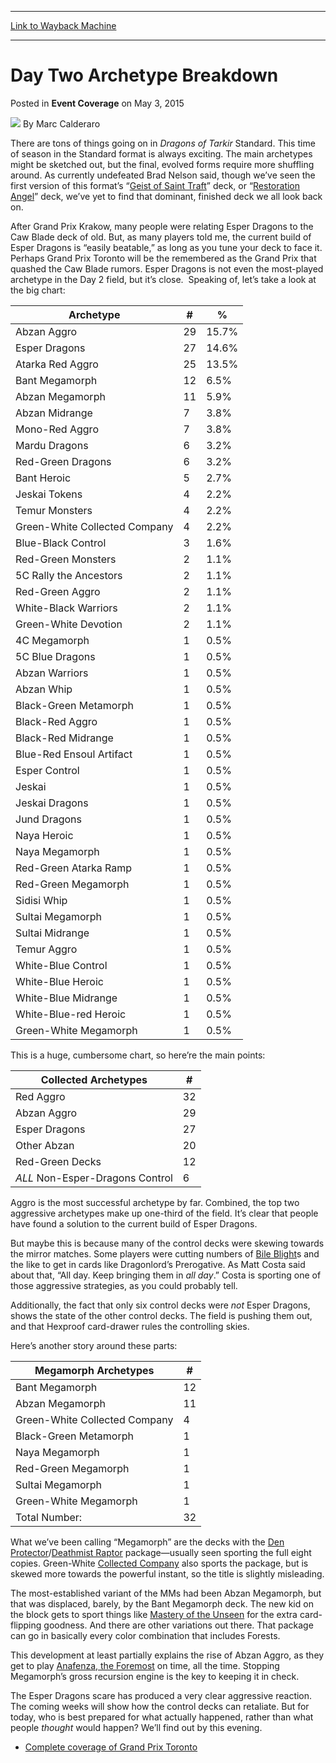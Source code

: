 
---
[Link to Wayback Machine](https://web.archive.org/web/20150505172931/http://magic.wizards.com/en/events/coverage/gptor15/day-two-archetype-breakdown-2015-05-03)

[_metadata_:author]:- "Marc Calderaro"
[_metadata_:description]:- "There are tons of things going on in Dragons of Tarkir Standard. This time of season in the Standard format is always exciting. The main archetypes might be sketched out, but the final, evolved forms require more shuffling around."
[_metadata_:generator]:- "Drupal 7 (http://drupal.org)"
[_metadata_:node]:- "382266"
[_metadata_:publish_date]:- "2015-05-03"
[_metadata_:source]:- "div-main-content"
[_metadata_:title]:- "Day Two Archetype Breakdown"
[_metadata_:wayback_capture_timestamp]:- "2015-05-05 17:29:31"
[_metadata_:wayback_raw_url]:- "https://web.archive.org/web/20150505172931id_/http://magic.wizards.com/en/events/coverage/gptor15/day-two-archetype-breakdown-2015-05-03"
[_metadata_:wayback_url]:- "http://magic.wizards.com/en/events/coverage/gptor15/day-two-archetype-breakdown-2015-05-03"
---


Day Two Archetype Breakdown
===========================



 Posted in **Event Coverage**
 on May 3, 2015 






![](https://media.magic.wizards.com/styles/auth_small/public/images/person/calderaro.jpg)
By Marc Calderaro











There are tons of things going on in *Dragons of Tarkir* Standard. This time of season in the Standard format is always exciting. The main archetypes might be sketched out, but the final, evolved forms require more shuffling around. As currently undefeated Brad Nelson said, though we’ve seen the first version of this format’s “[Geist of Saint Traft](http://gatherer.wizards.com/Pages/Card/Details.aspx?name=Geist+of+Saint+Traft)” deck, or “[Restoration Angel](http://gatherer.wizards.com/Pages/Card/Details.aspx?name=Restoration+Angel)” deck, we’ve yet to find that dominant, finished deck we all look back on.



After Grand Prix Krakow, many people were relating Esper Dragons to the Caw Blade deck of old. But, as many players told me, the current build of Esper Dragons is “easily beatable,” as long as you tune your deck to face it. Perhaps Grand Prix Toronto will be the remembered as the Grand Prix that quashed the Caw Blade rumors. Esper Dragons is not even the most-played archetype in the Day 2 field, but it’s close.  Speaking of, let’s take a look at the big chart:





| Archetype | # | % |
| --- | --- | --- |
| Abzan Aggro | 29 | 15.7% |
| Esper Dragons | 27 | 14.6% |
| Atarka Red Aggro | 25 | 13.5% |
| Bant Megamorph | 12 | 6.5% |
| Abzan Megamorph | 11 | 5.9% |
| Abzan Midrange | 7 | 3.8% |
| Mono-Red Aggro | 7 | 3.8% |
| Mardu Dragons | 6 | 3.2% |
| Red-Green Dragons | 6 | 3.2% |
| Bant Heroic | 5 | 2.7% |
| Jeskai Tokens | 4 | 2.2% |
| Temur Monsters | 4 | 2.2% |
| Green-White Collected Company | 4 | 2.2% |
| Blue-Black Control | 3 | 1.6% |
| Red-Green Monsters | 2 | 1.1% |
| 5C Rally the Ancestors | 2 | 1.1% |
| Red-Green Aggro | 2 | 1.1% |
| White-Black Warriors | 2 | 1.1% |
| Green-White Devotion | 2 | 1.1% |
| 4C Megamorph | 1 | 0.5% |
| 5C Blue Dragons | 1 | 0.5% |
| Abzan Warriors | 1 | 0.5% |
| Abzan Whip | 1 | 0.5% |
| Black-Green Metamorph | 1 | 0.5% |
| Black-Red Aggro | 1 | 0.5% |
| Black-Red Midrange | 1 | 0.5% |
| Blue-Red Ensoul Artifact | 1 | 0.5% |
| Esper Control | 1 | 0.5% |
| Jeskai | 1 | 0.5% |
| Jeskai Dragons | 1 | 0.5% |
| Jund Dragons | 1 | 0.5% |
| Naya Heroic | 1 | 0.5% |
| Naya Megamorph | 1 | 0.5% |
| Red-Green Atarka Ramp | 1 | 0.5% |
| Red-Green Megamorph | 1 | 0.5% |
| Sidisi Whip | 1 | 0.5% |
| Sultai Megamorph | 1 | 0.5% |
| Sultai Midrange | 1 | 0.5% |
| Temur Aggro | 1 | 0.5% |
| White-Blue Control | 1 | 0.5% |
| White-Blue Heroic | 1 | 0.5% |
| White-Blue Midrange | 1 | 0.5% |
| White-Blue-red Heroic | 1 | 0.5% |
| Green-White Megamorph | 1 | 0.5% |



This is a huge, cumbersome chart, so here’re the main points:





| Collected Archetypes | # |
| --- | --- |
| Red Aggro | 32 |
| Abzan Aggro | 29 |
| Esper Dragons | 27 |
| Other Abzan | 20 |
| Red-Green Decks | 12 |
| *ALL* Non-Esper-Dragons Control | 6 |



Aggro is the most successful archetype by far. Combined, the top two aggressive archetypes make up one-third of the field. It’s clear that people have found a solution to the current build of Esper Dragons.



But maybe this is because many of the control decks were skewing towards the mirror matches. Some players were cutting numbers of [Bile Blight](http://gatherer.wizards.com/Pages/Card/Details.aspx?name=Bile+Blight)s and the like to get in cards like Dragonlord’s Prerogative. As Matt Costa said about that, “All day. Keep bringing them in *all day*.” Costa is sporting one of those aggressive strategies, as you could probably tell.



Additionally, the fact that only six control decks were *not* Esper Dragons, shows the state of the other control decks. The field is pushing them out, and that Hexproof card-drawer rules the controlling skies.



Here’s another story around these parts:





| Megamorph Archetypes | # |
| --- | --- |
| Bant Megamorph | 12 |
| Abzan Megamorph | 11 |
| Green-White Collected Company | 4 |
| Black-Green Metamorph | 1 |
| Naya Megamorph | 1 |
| Red-Green Megamorph | 1 |
| Sultai Megamorph | 1 |
| Green-White Megamorph | 1 |
| Total Number: | 32 |



What we’ve been calling “Megamorph” are the decks with the [Den Protector](http://gatherer.wizards.com/Pages/Card/Details.aspx?name=Den+Protector)/[Deathmist Raptor](http://gatherer.wizards.com/Pages/Card/Details.aspx?name=Deathmist+Raptor) package—usually seen sporting the full eight copies. Green-White [Collected Company](http://gatherer.wizards.com/Pages/Card/Details.aspx?name=Collected+Company) also sports the package, but is skewed more towards the powerful instant, so the title is slightly misleading.



The most-established variant of the MMs had been Abzan Megamorph, but that was displaced, barely, by the Bant Megamorph deck. The new kid on the block gets to sport things like [Mastery of the Unseen](http://gatherer.wizards.com/Pages/Card/Details.aspx?name=Mastery+of+the+Unseen) for the extra card-flipping goodness. And there are other variations out there. That package can go in basically every color combination that includes Forests.



This development at least partially explains the rise of Abzan Aggro, as they get to play [Anafenza, the Foremost](http://gatherer.wizards.com/Pages/Card/Details.aspx?name=Anafenza%2C+the+Foremost) on time, all the time. Stopping Megamorph’s gross recursion engine is the key to keeping it in check.



The Esper Dragons scare has produced a very clear aggressive reaction. The coming weeks will show how the control decks can retaliate. But for today, who is best prepared for what actually happened, rather than what people *thought* would happen? We’ll find out by this evening.


* [Complete coverage of Grand Prix Toronto](/node/380921)






